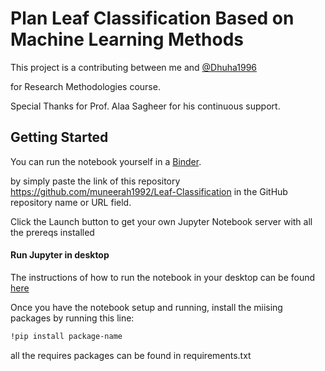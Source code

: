 # Plan Leaf Classification Based on Machine Learning Methods

This project is a contributing between me and [@Dhuha1996](https://github.com/Dhuha1996)

for Research Methodologies course. 

Special Thanks for Prof. Alaa Sagheer for his continuous support.

## Getting Started

You can run the notebook yourself in a [Binder](https://mybinder.org). 

by simply paste the link of this repository https://github.com/muneerah1992/Leaf-Classification in the GitHub repository name or URL field. 

Click the Launch button to get your own Jupyter Notebook server with all the prereqs installed

#### Run Jupyter in desktop

The instructions of how to run the notebook in your desktop can be found [here](https://jupyter-notebook-beginner-guide.readthedocs.io/en/latest/execute.html)

Once you have the notebook setup and running, install the miising packages by running this line:

```bash
!pip install package-name
```
all the requires packages can be found in requirements.txt
